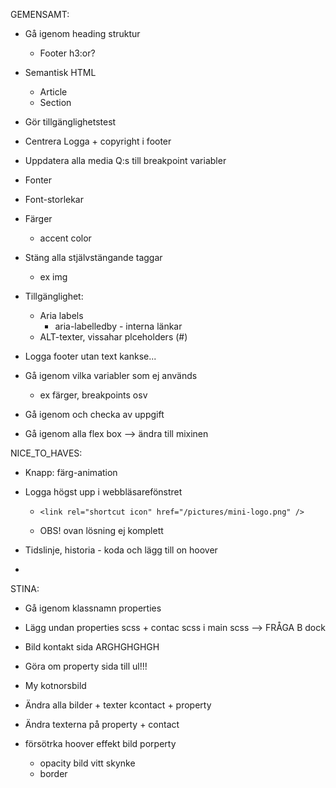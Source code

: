 GEMENSAMT:
* Gå igenom heading struktur
    * Footer h3:or?

* Semantisk HTML
    * Article
    * Section

* Gör tillgänglighetstest

* Centrera Logga + copyright i footer

* Uppdatera alla media Q:s till breakpoint variabler

* Fonter

* Font-storlekar

* Färger
    * accent color

* Stäng alla stjälvstängande taggar
    * ex img

* Tillgänglighet: 
    * Aria labels
        * aria-labelledby - interna länkar
    * ALT-texter, vissahar plceholders (#)

* Logga footer utan text kankse...

* Gå igenom vilka variabler som ej används
    * ex färger, breakpoints osv

* Gå igenom och checka av uppgift

* Gå igenom alla flex box --> ändra till mixinen

NICE_TO_HAVES:
* Knapp: färg-animation

* Logga högst upp i webbläsarefönstret
    *     <link rel="shortcut icon" href="/pictures/mini-logo.png" />
    * OBS! ovan lösning ej komplett

* Tidslinje, historia - koda och lägg till on hoover

* 

STINA:

* Gå igenom klassnamn properties

* Lägg undan properties scss + contac scss i main scss --> FRÅGA B dock

* Bild kontakt sida ARGHGHGHGH

* Göra om property sida till ul!!!

* My kotnorsbild

* Ändra alla bilder + texter kcontact + property

* Ändra texterna på property + contact

* försötrka hoover effekt bild porperty
    * opacity bild vitt skynke 
    * border

